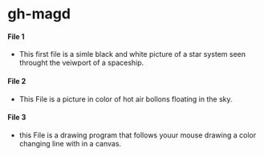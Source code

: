 # gh-magd
#### File 1
* This first file is a simle black and white picture of a star system seen throught the veiwport of a spaceship.

#### File 2 
* This File is a picture in color of hot air bollons floating in the sky.

#### File 3
* this File is a drawing program that follows youur mouse drawing a color changing line with in a canvas.

